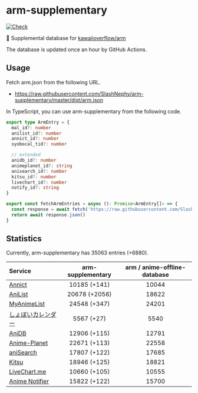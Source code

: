 # arm-supplementary

[![Check](https://github.com/SlashNephy/arm-supplementary/actions/workflows/check-node.yml/badge.svg)](https://github.com/SlashNephy/arm-supplementary/actions/workflows/check-node.yml)

💊 Supplemental database for [kawaiioverflow/arm](https://github.com/kawaiioverflow/arm)

The database is updated once an hour by GitHub Actions.

## Usage

Fetch arm.json from the following URL.

- https://raw.githubusercontent.com/SlashNephy/arm-supplementary/master/dist/arm.json

In TypeScript, you can use arm-supplementary from the following code.

```TypeScript
export type ArmEntry = {
  mal_id?: number
  anilist_id?: number
  annict_id?: number
  syobocal_tid?: number

  // extended
  anidb_id?: number
  animeplanet_id?: string
  anisearch_id?: number
  kitsu_id?: number
  livechart_id?: number
  notify_id?: string
}

export const fetchArmEntries = async (): Promise<ArmEntry[]> => {
  const response = await fetch('https://raw.githubusercontent.com/SlashNephy/arm-supplementary/master/dist/arm.json')
  return await response.json()
}
```

## Statistics

Currently, arm-supplementary has 35063 entries (+6880).

| Service                                     | arm-supplementary | arm / anime-offline-database |
| :------------------------------------------ | :---------------: | :--------------------------: |
| [Annict](https://annict.com)                |   10185 (+141)    |            10044             |
| [AniList](https://anilist.co)               |   20678 (+2056)   |            18622             |
| [MyAnimeList](https://myanimelist.net)      |   24548 (+347)    |            24201             |
| [しょぼいカレンダー](https://cal.syoboi.jp) |    5567 (+27)     |             5540             |
| [AniDB](https://anidb.net)                  |   12906 (+115)    |            12791             |
| [Anime-Planet](https://anime-planet.com)    |   22671 (+113)    |            22558             |
| [aniSearch](https://anisearch.com)          |   17807 (+122)    |            17685             |
| [Kitsu](https://kitsu.io)                   |   18946 (+125)    |            18821             |
| [LiveChart.me](https://livechart.me)        |   10660 (+105)    |            10555             |
| [Anime Notifier](https://notify.moe)        |   15822 (+122)    |            15700             |
